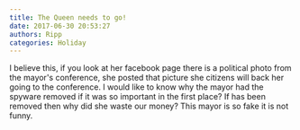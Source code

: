 ```yaml
---
title: The Queen needs to go!
date: 2017-06-30 20:53:27
authors: Ripp
categories: Holiday
---
```


 I believe this, if you look at her facebook page there is a political photo from the mayor's conference, she posted that picture she citizens will back her going to the conference. I would like to know why the mayor had the spyware removed if it was so important in the first place? If has been removed then why did she waste our money? This mayor is so fake it is not funny.